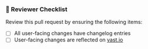 <!--
Please make sure to follow our pull request conventions:
1. Describe the change you've made.
2. Ensure that all user-facing changes have changelog entries according to our
   guidelines: https://vast.io/docs/develop-vast/contributing/changelog
3. Provide instructions for the reviewer.
-->

### :memo: Reviewer Checklist

Review this pull request by ensuring the following items:

- [ ] All user-facing changes have changelog entries
- [ ] User-facing changes are reflected on [vast.io](https://vast.io)
